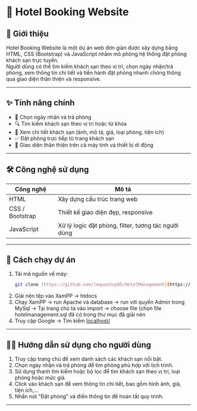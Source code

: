 # 🏨 Hotel Booking Website

## 📌 Giới thiệu

Hotel Booking Website là một dự án web đơn giản được xây dựng bằng HTML, CSS (Bootstrap) và JavaScript nhằm mô phỏng hệ thống đặt phòng khách sạn trực tuyến.  
Người dùng có thể tìm kiếm khách sạn theo vị trí, chọn ngày nhận/trả phòng, xem thông tin chi tiết và tiến hành đặt phòng nhanh chóng thông qua giao diện thân thiện và responsive.

---

## ✨ Tính năng chính

- 📅 Chọn ngày nhận và trả phòng
- 🔍 Tìm kiếm khách sạn theo vị trí hoặc từ khóa
- 🏨 Xem chi tiết khách sạn (ảnh, mô tả, giá, loại phòng, tiện ích)
- ✅ Đặt phòng trực tiếp từ trang khách sạn
- 📱 Giao diện thân thiện trên cả máy tính và thiết bị di động

---

## 🛠️ Công nghệ sử dụng

| Công nghệ        | Mô tả                                               |
|------------------|-----------------------------------------------------|
| HTML             | Xây dựng cấu trúc trang web                         |
| CSS / Bootstrap  | Thiết kế giao diện đẹp, responsive                  |
| JavaScript       | Xử lý logic đặt phòng, filter, tương tác người dùng |

---

## 🚀 Cách chạy dự án
  
1. Tải mã nguồn về máy:
   ```bash
   git clone [https://github.com/lequochuy05/HotelManagement](https://github.com/lequochuy05/HotelManagement.git)
2. Giải nén tệp vào XamPP -> htdocs
3. Chạy XamPP -> run Apache và database -> run với quyền Admin trong MySql -> Tại trang chủ ta vào import -> choose file (chọn file hotelmanagement.sql đã có trong thư mục đã giải nén
4. Truy cập Google -> Tìm kiếm [localhost/](http://localhost/HotelManagement/)

---

## 🧑‍💼 Hướng dẫn sử dụng cho người dùng

1. Truy cập trang chủ để xem danh sách các khách sạn nổi bật.
2. Chọn ngày nhận và trả phòng để tìm phòng phù hợp với lịch trình.
3. Sử dụng thanh tìm kiếm hoặc bộ lọc để tìm khách sạn theo vị trí, loại phòng hoặc mức giá.
4. Click vào khách sạn để xem thông tin chi tiết, bao gồm hình ảnh, giá, tiện ích,...
5. Nhấn nút "Đặt phòng" và điền thông tin để hoàn tất quy trình.

---


